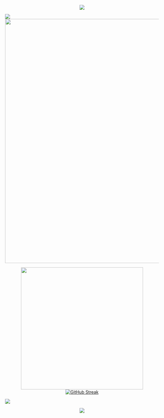 <p align="center">
<img src="https://capsule-render.vercel.app/api?type=waving&color=timeGradient&height=300&&section=header&text=TSRDZY&fontSize=90&fontAlign=50&fontAlignY=30&desc=源鸟工作室&descAlign=50&descSize=30&descAlignY=60&animation=twinkling" />
</p>
<img style="margin:0 auto" align="center" src="https://skillicons.dev/icons?i=ae,blender,css,discord,electron,git,idea,java,unity,visualstudio,vscode,wordpress,vue,ts,react&theme=light" />

<img width="800" src="https://github-readme-activity-graph.vercel.app/graph?username=tsrdzy&theme=github-compact&hide_border=true&area=true" />

<p align="center" display="flex">
<img align="center" width="400" src="https://github-readme-stats.vercel.app/api?username=tsrdzy&theme=transparent&include_all_commits=true&show_icons=true&hide_border=true" />
<a href="https://git.io/streak-stats"><img src="https://streak-stats.demolab.com?user=tsrdzy&theme=transparent&hide_border=%E7%9C%9F&date_format=%5BY.%5Dn.j&%E6%88%92%E6%8C%87=EB5454&%E7%81%AB%E7%81%BE=EB5454" alt="GitHub Streak" /></a>
</p>

  <img align="center" src="https://github-readme-stats.vercel.app/api/top-langs/?username=tsrdzy&theme=transparent&hide_border=true&layout=donut-vertical&langs_count=6" />


<p align="center">
<img src="https://capsule-render.vercel.app/api?type=waving&color=timeGradient&height=300&&section=footer&text=TSRDZY&fontSize=90&fontAlign=50&fontAlignY=70&desc=源鸟工作室&descAlign=50&descSize=30&descAlignY=40&animation=twinkling" />
</p>
